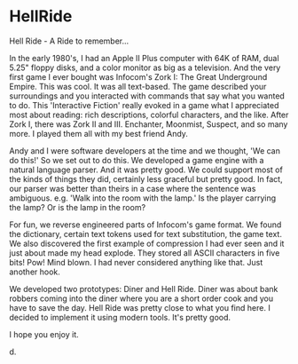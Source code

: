 # HellRide
 Hell Ride - A Ride to remember...
 
In the early 1980's, I had an Apple II Plus computer with 64K of RAM, dual 5.25"
floppy disks, and a color monitor as big as a television. And the very first game I ever 
bought was Infocom's Zork I: The Great Underground Empire. This was cool. It was all 
text-based. The game described your surroundings and you interacted with commands that 
say what you wanted to do. This 'Interactive Fiction' really evoked in a game what I 
appreciated most about reading: rich descriptions, colorful characters, and the like. 
After Zork I, there was Zork II and III. Enchanter, Moonmist, Suspect, and so many 
more. I played them all with my best friend Andy.

Andy and I were software developers at the time and we thought, 'We can do this!' So 
we set out to do this. We developed a game engine with a natural language parser. And
it was pretty good. We could support most of the kinds of things they did, certainly
less graceful but pretty good. In fact, our parser was better than theirs in a case
where the sentence was ambiguous. e.g. 'Walk into the room with the lamp.' Is the
player carrying the lamp? Or is the lamp in the room? 

For fun, we reverse engineered parts of Infocom's game format. We found the dictionary,
certain text tokens used for text substitution, the game text. We also discovered the
first example of compression I had ever seen and it just about made my head explode.
They stored all ASCII characters in five bits! Pow! Mind blown. I had never considered
anything like that. Just another hook.

We developed two prototypes: Diner and Hell Ride. Diner was about bank robbers coming 
into the diner where you are a short order cook and you have to save the day. Hell Ride
was pretty close to what you find here. I decided to implement it using modern tools.
It's pretty good.

I hope you enjoy it.

d.
